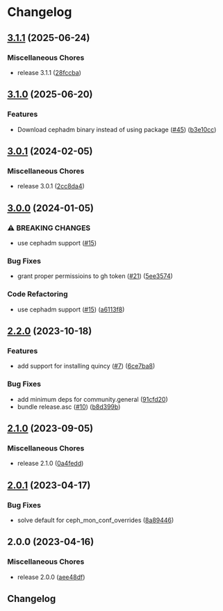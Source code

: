 # Changelog

## [3.1.1](https://github.com/vexxhost/ansible-collection-ceph/compare/v3.1.0...v3.1.1) (2025-06-24)


### Miscellaneous Chores

* release 3.1.1 ([28fccba](https://github.com/vexxhost/ansible-collection-ceph/commit/28fccba34304f6743b026360b1f79c8524f1478d))

## [3.1.0](https://github.com/vexxhost/ansible-collection-ceph/compare/v3.0.1...v3.1.0) (2025-06-20)


### Features

* Download cephadm binary instead of using package ([#45](https://github.com/vexxhost/ansible-collection-ceph/issues/45)) ([b3e10cc](https://github.com/vexxhost/ansible-collection-ceph/commit/b3e10cc10527fa2badb70ad9a5b1d1ce3ed48ab3))

## [3.0.1](https://github.com/vexxhost/ansible-collection-ceph/compare/v3.0.0...v3.0.1) (2024-02-05)


### Miscellaneous Chores

* release 3.0.1 ([2cc8da4](https://github.com/vexxhost/ansible-collection-ceph/commit/2cc8da4065b915a40413f42ae02cda9dc7b57b6d))

## [3.0.0](https://github.com/vexxhost/ansible-collection-ceph/compare/v2.2.0...v3.0.0) (2024-01-05)


### ⚠ BREAKING CHANGES

* use cephadm support ([#15](https://github.com/vexxhost/ansible-collection-ceph/issues/15))

### Bug Fixes

* grant proper permissioins to gh token ([#21](https://github.com/vexxhost/ansible-collection-ceph/issues/21)) ([5ee3574](https://github.com/vexxhost/ansible-collection-ceph/commit/5ee3574fc392a254bed3345b74deefbdf6c217ee))


### Code Refactoring

* use cephadm support ([#15](https://github.com/vexxhost/ansible-collection-ceph/issues/15)) ([a6113f8](https://github.com/vexxhost/ansible-collection-ceph/commit/a6113f8e1632ee0809836960f2a95563105785c0))

## [2.2.0](https://github.com/vexxhost/ansible-collection-ceph/compare/v2.1.0...v2.2.0) (2023-10-18)


### Features

* add support for installing quincy ([#7](https://github.com/vexxhost/ansible-collection-ceph/issues/7)) ([6ce7ba8](https://github.com/vexxhost/ansible-collection-ceph/commit/6ce7ba8dc3ba0d7f13a855639e361cb0172c5589))


### Bug Fixes

* add minimum deps for community.general ([91cfd20](https://github.com/vexxhost/ansible-collection-ceph/commit/91cfd208de6e68e4b45d4ec9de88b5aad8f9976b))
* bundle release.asc ([#10](https://github.com/vexxhost/ansible-collection-ceph/issues/10)) ([b8d399b](https://github.com/vexxhost/ansible-collection-ceph/commit/b8d399b1c6da7e22fa8e95b0514c334891a1cf0a))

## [2.1.0](https://github.com/vexxhost/ansible-collection-ceph/compare/v2.0.1...v2.1.0) (2023-09-05)


### Miscellaneous Chores

* release 2.1.0 ([0a4fedd](https://github.com/vexxhost/ansible-collection-ceph/commit/0a4feddb030d7baddf118cf8d58b29c463b8aa0a))

## [2.0.1](https://github.com/vexxhost/ansible-collection-ceph/compare/v2.0.0...v2.0.1) (2023-04-17)


### Bug Fixes

* solve default for ceph_mon_conf_overrides ([8a89446](https://github.com/vexxhost/ansible-collection-ceph/commit/8a89446b9c083ed6b53a93d5796372cbe97fa1b1))

## 2.0.0 (2023-04-16)


### Miscellaneous Chores

* release 2.0.0 ([aee48df](https://github.com/vexxhost/ansible-collection-ceph/commit/aee48dfa2c530e688dd40bb89c0fcc844f3a5fba))

## Changelog
